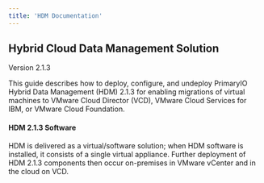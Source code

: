 ```yaml
---
title: 'HDM Documentation'
---
```


## Hybrid Cloud Data Management Solution
Version 2.1.3

This guide describes how to deploy, configure, and undeploy PrimaryIO Hybrid Data Management (HDM) 2.1.3 for enabling migrations of virtual machines to VMware Cloud Director (VCD), VMware Cloud Services for IBM, or VMware Cloud Foundation.

#### HDM 2.1.3 Software

HDM is delivered as a virtual/software solution; when HDM software is installed, it consists of a single virtual appliance. Further deployment of HDM 2.1.3 components then occur on-premises in VMware vCenter and in the cloud on VCD.

